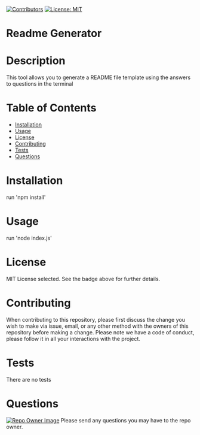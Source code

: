 
[![Contributors](https://img.shields.io/github/contributors/Mansa-MD/Good_ReadMe_Generator)](https://github.com/Mansa-MD/Good_ReadMe_Generator/graphs/contributors)
[![License: MIT](https://img.shields.io/badge/License-MIT-yellow.svg)](https://opensource.org/licenses/MIT)

# Readme Generator
# Description
This tool allows you to generate a README  file template using the  answers to questions in the terminal
# Table of Contents
* [Installation](#Installation)
* [Usage](#Usage)
* [License](#License)
* [Contributing](#Contributing)
* [Tests](#Tests)
* [Questions](#Questions)
# Installation
run 'npm install'
# Usage
run 'node index.js'
# License
MIT License selected. See the badge above for further details.
# Contributing
When contributing to this repository, please first discuss the change you wish to make via issue, email, or any other method with the owners of this repository before making a change. Please note we have a code of conduct, please follow it in all your interactions with the project.
# Tests
There are no tests
# Questions
[![Repo Owner Image](https://avatars.githubusercontent.com/Mansa-MD?s=100)](mailto:mory.d192@gmail.com)
Please send any questions you may have to the repo owner.
